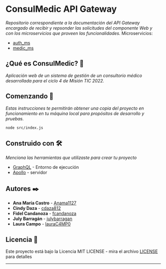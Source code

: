 # ConsulMedic API Gateway
_Repositorio correspondiente a la documentación del API Gateway encargado de recibir y repsonder las solicitudes del componente Web y con los microservicios que proveen las funcionalidades._
Microservicios:
* [auth_ms](https://github.com/lauraC4MP0/4a-docs-auth-ms)
* [medic_ms](https://github.com/lauraC4MP0/4a-docs-medic-ms)
## ¿Qué es ConsulMedic? 📌
_Aplicación web de un sistema de gestión de un consultorio médico desarrollada para el ciclo 4 de Misión TIC 2022._
## Comenzando 🚀
_Estas instrucciones te permitirán obtener una copia del proyecto en funcionamiento en tu máquina local para propósitos de desarrollo y pruebas._
```
node src/index.js
```

## Construido con 🛠️
_Menciona las herramientas que utilizaste para crear tu proyecto_
* [GraphQL](https://graphql.org/) - Entorno de ejecución
* [Apollo](https://www.apollographql.com/docs/apollo-server/) - servidor
## Autores ✒️
* **Ana María Castro** - [Anama1127](https://github.com/Anama1127)
* **Cindy Daza** - [cdaza812](https://github.com/cdaza812)
* **Fidel Candanoza** - [fcandanoza](https://github.com/fcandanoza)
* **July Barragán** - [julybarragan](https://github.com/julybarragan)
* **Laura Campo** - [lauraC4MP0](https://github.com/lauraC4MP0/)
## Licencia 📄

Este proyecto está bajo la Licencia MIT LICENSE - mira el archivo [LICENSE](./LICENSE) para detalles

---
